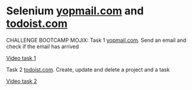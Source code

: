 # Selenium [yopmail.com](https://yopmail.com/) and [todoist.com](https://todoist.com/)
CHALLENGE BOOTCAMP MOJIX: 
Task 1 [yopmail.com](https://yopmail.com/). Send an email and check if the email has arrived 

[Video task 1](https://github-production-user-asset-6210df.s3.amazonaws.com/88692480/239434776-a71a7123-59e6-4ef7-9584-fb59a5a99a40.mp4)

Task 2 [todoist.com](https://todoist.com/). Create, update and delete a project and a task

[Video task 2](https://github-production-user-asset-6210df.s3.amazonaws.com/88692480/239435193-bc490220-6460-4456-971e-261526f2ccb3.mp4)
